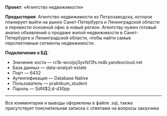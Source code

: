 **Проект**: «Агентство недвижимости»

**Предыстория**: Агентство недвижимости из Петрозаводска, которое планирует выйти на рынок Санкт-Петербурга и Ленинградской области и перевести основной офис в новый регион. Агентству нужен готовый анализ объявлений о продаже жилой недвижимости в Санкт-Петербурге и Ленинградской области, чтобы найти самые перспективные сегменты недвижимости.

**Подключение к БД**:
- Значение хоста — rc1b-wcoijxj3yxfsf3fs.mdb.yandexcloud.net
- База данных — data-analyst-estate
- Порт — 6432
- Аутентификация — Database Native
- Пользователь — praktikum_student
- Пароль — Sdf4$2;d-d30pp
___________________
Все комментарии и выводы оформлены в файле .sql, также присутствует пояснительная записка с ответами на вопросы заказчика
